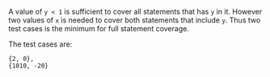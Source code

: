 A value of ``y < 1`` is sufficient to cover all statements that has ``y`` in it. However two values of ``x`` is needed to cover both statements that include ``y``. Thus two test cases is the minimum for full statement coverage.

The test cases are: 
```
{2, 0},
{1010, -20}
```